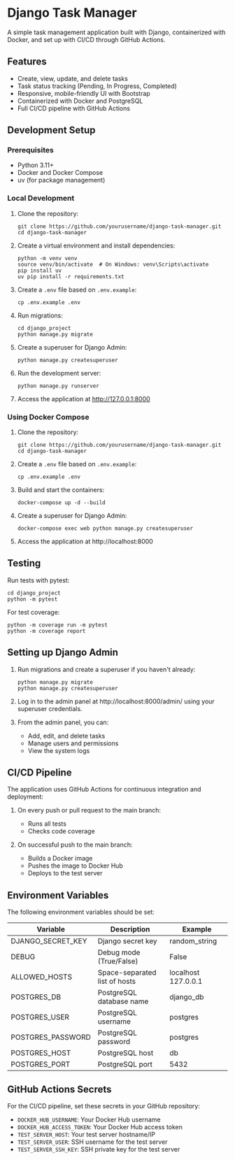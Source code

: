 # Django Task Manager

A simple task management application built with Django, containerized with Docker, and set up with CI/CD through GitHub Actions.

## Features

- Create, view, update, and delete tasks
- Task status tracking (Pending, In Progress, Completed)
- Responsive, mobile-friendly UI with Bootstrap
- Containerized with Docker and PostgreSQL
- Full CI/CD pipeline with GitHub Actions

## Development Setup

### Prerequisites

- Python 3.11+
- Docker and Docker Compose
- uv (for package management)

### Local Development

1. Clone the repository:
   ```
   git clone https://github.com/yourusername/django-task-manager.git
   cd django-task-manager
   ```

2. Create a virtual environment and install dependencies:
   ```
   python -m venv venv
   source venv/bin/activate  # On Windows: venv\Scripts\activate
   pip install uv
   uv pip install -r requirements.txt
   ```

3. Create a `.env` file based on `.env.example`:
   ```
   cp .env.example .env
   ```

4. Run migrations:
   ```
   cd django_project
   python manage.py migrate
   ```

5. Create a superuser for Django Admin:
   ```
   python manage.py createsuperuser
   ```

6. Run the development server:
   ```
   python manage.py runserver
   ```

7. Access the application at http://127.0.0.1:8000

### Using Docker Compose

1. Clone the repository:
   ```
   git clone https://github.com/yourusername/django-task-manager.git
   cd django-task-manager
   ```

2. Create a `.env` file based on `.env.example`:
   ```
   cp .env.example .env
   ```

3. Build and start the containers:
   ```
   docker-compose up -d --build
   ```

4. Create a superuser for Django Admin:
   ```
   docker-compose exec web python manage.py createsuperuser
   ```

5. Access the application at http://localhost:8000

## Testing

Run tests with pytest:

```
cd django_project
python -m pytest
```

For test coverage:

```
python -m coverage run -m pytest
python -m coverage report
```

## Setting up Django Admin

1. Run migrations and create a superuser if you haven't already:
   ```
   python manage.py migrate
   python manage.py createsuperuser
   ```

2. Log in to the admin panel at http://localhost:8000/admin/ using your superuser credentials.

3. From the admin panel, you can:
   - Add, edit, and delete tasks
   - Manage users and permissions
   - View the system logs

## CI/CD Pipeline

The application uses GitHub Actions for continuous integration and deployment:

1. On every push or pull request to the main branch:
   - Runs all tests
   - Checks code coverage
   
2. On successful push to the main branch:
   - Builds a Docker image
   - Pushes the image to Docker Hub
   - Deploys to the test server

## Environment Variables

The following environment variables should be set:

| Variable | Description | Example |
|----------|-------------|---------|
| DJANGO_SECRET_KEY | Django secret key | random_string |
| DEBUG | Debug mode (True/False) | False |
| ALLOWED_HOSTS | Space-separated list of hosts | localhost 127.0.0.1 |
| POSTGRES_DB | PostgreSQL database name | django_db |
| POSTGRES_USER | PostgreSQL username | postgres |
| POSTGRES_PASSWORD | PostgreSQL password | postgres |
| POSTGRES_HOST | PostgreSQL host | db |
| POSTGRES_PORT | PostgreSQL port | 5432 |

## GitHub Actions Secrets

For the CI/CD pipeline, set these secrets in your GitHub repository:

- `DOCKER_HUB_USERNAME`: Your Docker Hub username
- `DOCKER_HUB_ACCESS_TOKEN`: Your Docker Hub access token
- `TEST_SERVER_HOST`: Your test server hostname/IP
- `TEST_SERVER_USER`: SSH username for the test server
- `TEST_SERVER_SSH_KEY`: SSH private key for the test server 